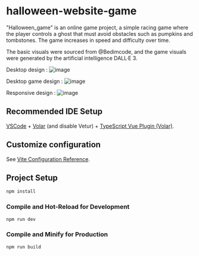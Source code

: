 # halloween-website-game

"Halloween_game" is an online game project, a simple racing game where the player controls a ghost that must avoid obstacles such as pumpkins and tombstones. The game increases in speed and difficulty over time.

The basic visuals were sourced from @Bedimcode, and the game visuals were generated by the artificial intelligence DALL·E 3.

Desktop design :
![image](https://github.com/KingYano/halloween_game/assets/79844764/0a3e3212-03f5-46a9-900c-c5254f82b82c)

Desktop game design : 
![image](https://github.com/KingYano/halloween_game/assets/79844764/08396de2-dc4c-4d34-92e3-bf63f3533e95)

Responsive design : 
![image](https://github.com/KingYano/halloween_game/assets/79844764/4089f738-1016-4adc-bbef-7c54e15e2cda)


## Recommended IDE Setup

[VSCode](https://code.visualstudio.com/) + [Volar](https://marketplace.visualstudio.com/items?itemName=Vue.volar) (and disable Vetur) + [TypeScript Vue Plugin (Volar)](https://marketplace.visualstudio.com/items?itemName=Vue.vscode-typescript-vue-plugin).

## Customize configuration

See [Vite Configuration Reference](https://vitejs.dev/config/).

## Project Setup

```sh
npm install
```

### Compile and Hot-Reload for Development

```sh
npm run dev
```

### Compile and Minify for Production

```sh
npm run build
```

